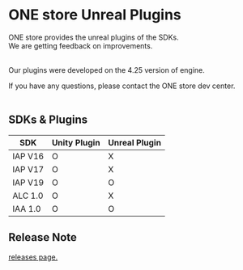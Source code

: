 # ONE store Unreal Plugins

ONE store provides the unreal plugins of the SDKs.<br>
We are getting feedback on improvements.<br><br>

Our plugins were developed on the 4.25 version of engine. <br>

If you have any questions, please contact the ONE store dev center.<br><br>

## SDKs & Plugins
|SDK|Unity Plugin|Unreal Plugin|
|-----|-----|-----|
|IAP V16| O | X |
|IAP V17| O | X |
|IAP V19| O | O |
|ALC 1.0| O | X |
|IAA 1.0| O | O |


## Release Note
[releases page.](https://github.com/ONE-store/unreal_plugins/releases)
